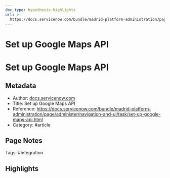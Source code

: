 ```yaml
---
doc_type: hypothesis-highlights
url: >-
  https://docs.servicenow.com/bundle/madrid-platform-administration/page/administer/navigation-and-ui/task/set-up-google-maps-api.html
---
```

# Set up Google Maps API


# Set up Google Maps API

## Metadata
- Author: [docs.servicenow.com]()
- Title: Set up Google Maps API
- Reference: https://docs.servicenow.com/bundle/madrid-platform-administration/page/administer/navigation-and-ui/task/set-up-google-maps-api.html
- Category: #article

## Page Notes

Tags: #integration 

## Highlights



